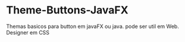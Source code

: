 # Theme-Buttons-JavaFX
Themas basicos para button em javaFX ou java. pode ser util em Web. Designer em CSS
